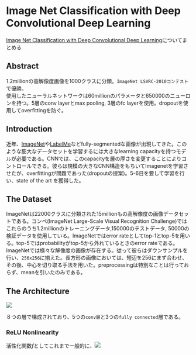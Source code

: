 # Image Net Classification with Deep Convolutional Deep Learning

[Image Net Classification with Deep Convolutional Deep Learning](https://papers.nips.cc/paper/4824-imagenet-classification-with-deep-convolutional-neural-networks.pdf)についてまとめる

## Abstract

1.2millionの高解像度画像を1000クラスに分類。`ImageNet LSVRC-2010コンテスト`で優勝。   
使用したニューラルネットワークは60millionのパラメータと650000のニューロンを持つ。5層のconv layerとmax pooling, 3層のfc layerを使用。dropoutを使用してoverfittingを防ぐ。

## Introduction

近年、[ImageNet](http://www.image-net.org/papers/imagenet_cvpr09.pdf)や[LabelMe](http://labelme.csail.mit.edu/Release3.0/)などfully-segmentedな画像が出現してきた。このような膨大なデータセットを学習するには大きなlearning capacityを持つモデルが必要である。CNNでは、このcapacityを層の厚さを変更することによりコントロールできる。彼らは規模の大きなCNN構造をもちいてImagenetを学習させたが、overfittingが問題であった(dropoutの提案)。5-6日を要して学習を行い、state of the art を獲得した。

## The Dataset

ImageNetは22000クラスに分類された15millionもの高解像度の画像データセットである。コンペ(ImageNet Large-Scale Visual Recognition Challenge)ではこれらのうち1.2millionのトレーニングデータ,150000のテストデータ, 50000の検証データを使用している。ImageNetではerror rateとしてtop-1とtop-5を用いる。top-5ではprobabilityがtop-5から外れているときのerror rateである。   
ImageNetでは様々な解像度の画像が存在する。従って彼らはダウンサンプルを行い、`256x256`に揃えた。長方形の画像においては、短辺を256にまず合わせ、その後、中心を切り取る手法を用いた。preprocessingは特別なことは行っておらず、meanを引いたのみである。

## The Architecture

![](http://tecmemo.wpblog.jp/wp-content/uploads/2017/03/dl_alexnet-01.png)

８つの層で構成されており、5つの`conv層`と3つの`fully connected`層である。

### ReLU Nonlinearity

活性化関数*f*としてこれまで一般的に、<img src='https://latex.codecogs.com/gif.latex?f(x)=&space;tanh(x)'/>
